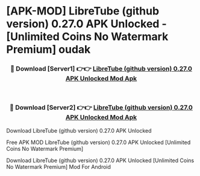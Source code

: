 # [APK-MOD] LibreTube (github version) 0.27.0 APK Unlocked - [Unlimited Coins No Watermark Premium] oudak



<div align="center">
<h3>🔴 Download [Server1] 👉👉 <a href="https://momento.my/?title=LibreTube_(github_version)_0.27.0_APK_Unlocked">LibreTube (github version) 0.27.0 APK Unlocked Mod Apk</a></h3><br>

<h3>🔴 Download [Server2] 👉👉 <a href="https://momento.my/?title=LibreTube_(github_version)_0.27.0_APK_Unlocked">LibreTube (github version) 0.27.0 APK Unlocked Mod Apk</a></h3>
</div>



Download LibreTube (github version) 0.27.0 APK Unlocked 

Free APK MOD LibreTube (github version) 0.27.0 APK Unlocked [Unlimited Coins No Watermark Premium]

Download LibreTube (github version) 0.27.0 APK Unlocked [Unlimited Coins No Watermark Premium] Mod For Android

